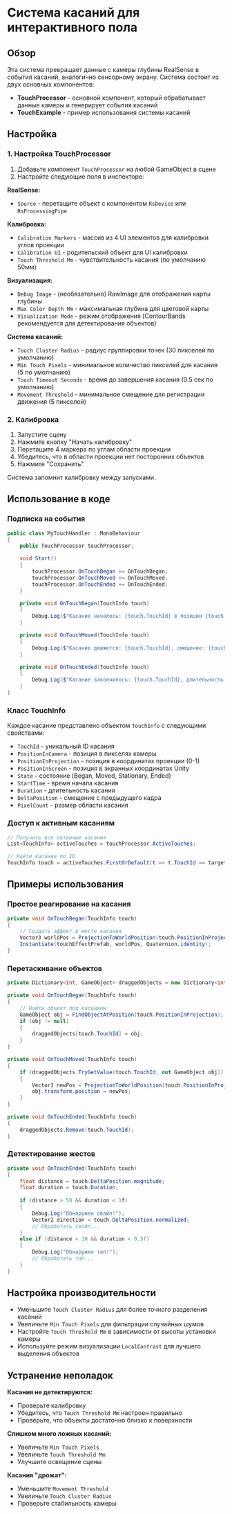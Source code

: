 # Система касаний для интерактивного пола

## Обзор

Эта система превращает данные с камеры глубины RealSense в события касаний, аналогично сенсорному экрану. Система состоит из двух основных компонентов:

- **TouchProcessor** - основной компонент, который обрабатывает данные камеры и генерирует события касаний
- **TouchExample** - пример использования системы касаний

## Настройка

### 1. Настройка TouchProcessor

1. Добавьте компонент `TouchProcessor` на любой GameObject в сцене
2. Настройте следующие поля в инспекторе:

**RealSense:**
- `Source` - перетащите объект с компонентом `RsDevice` или `RsProcessingPipe`

**Калибровка:**
- `Calibration Markers` - массив из 4 UI элементов для калибровки углов проекции
- `Calibration UI` - родительский объект для UI калибровки
- `Touch Threshold Mm` - чувствительность касания (по умолчанию 50мм)

**Визуализация:**
- `Debug Image` - (необязательно) RawImage для отображения карты глубины
- `Max Color Depth Mm` - максимальная глубина для цветовой карты
- `Visualization Mode` - режим отображения (ContourBands рекомендуется для детектирования объектов)

**Система касаний:**
- `Touch Cluster Radius` - радиус группировки точек (30 пикселей по умолчанию)
- `Min Touch Pixels` - минимальное количество пикселей для касания (5 по умолчанию)
- `Touch Timeout Seconds` - время до завершения касания (0.5 сек по умолчанию)
- `Movement Threshold` - минимальное смещение для регистрации движения (5 пикселей)

### 2. Калибровка

1. Запустите сцену
2. Нажмите кнопку "Начать калибровку"
3. Перетащите 4 маркера по углам области проекции
4. Убедитесь, что в области проекции нет посторонних объектов
5. Нажмите "Сохранить"

Система запомнит калибровку между запусками.

## Использование в коде

### Подписка на события

```csharp
public class MyTouchHandler : MonoBehaviour
{
    public TouchProcessor touchProcessor;

    void Start()
    {
        touchProcessor.OnTouchBegan += OnTouchBegan;
        touchProcessor.OnTouchMoved += OnTouchMoved;
        touchProcessor.OnTouchEnded += OnTouchEnded;
    }

    private void OnTouchBegan(TouchInfo touch)
    {
        Debug.Log($"Касание началось: {touch.TouchId} в позиции {touch.PositionInProjection}");
    }

    private void OnTouchMoved(TouchInfo touch)
    {
        Debug.Log($"Касание движется: {touch.TouchId}, смещение: {touch.DeltaPosition}");
    }

    private void OnTouchEnded(TouchInfo touch)
    {
        Debug.Log($"Касание закончилось: {touch.TouchId}, длительность: {touch.Duration}");
    }
}
```

### Класс TouchInfo

Каждое касание представлено объектом `TouchInfo` с следующими свойствами:

- `TouchId` - уникальный ID касания
- `PositionInCamera` - позиция в пикселях камеры
- `PositionInProjection` - позиция в координатах проекции (0-1)
- `PositionInScreen` - позиция в экранных координатах Unity
- `State` - состояние (Began, Moved, Stationary, Ended)
- `StartTime` - время начала касания
- `Duration` - длительность касания
- `DeltaPosition` - смещение с предыдущего кадра
- `PixelCount` - размер области касания

### Доступ к активным касаниям

```csharp
// Получить все активные касания
List<TouchInfo> activeTouches = touchProcessor.ActiveTouches;

// Найти касание по ID
TouchInfo touch = activeTouches.FirstOrDefault(t => t.TouchId == targetId);
```

## Примеры использования

### Простое реагирование на касания

```csharp
private void OnTouchBegan(TouchInfo touch)
{
    // Создать эффект в месте касания
    Vector3 worldPos = ProjectionToWorldPosition(touch.PositionInProjection);
    Instantiate(touchEffectPrefab, worldPos, Quaternion.identity);
}
```

### Перетаскивание объектов

```csharp
private Dictionary<int, GameObject> draggedObjects = new Dictionary<int, GameObject>();

private void OnTouchBegan(TouchInfo touch)
{
    // Найти объект под касанием
    GameObject obj = FindObjectAtPosition(touch.PositionInProjection);
    if (obj != null)
    {
        draggedObjects[touch.TouchId] = obj;
    }
}

private void OnTouchMoved(TouchInfo touch)
{
    if (draggedObjects.TryGetValue(touch.TouchId, out GameObject obj))
    {
        Vector3 newPos = ProjectionToWorldPosition(touch.PositionInProjection);
        obj.transform.position = newPos;
    }
}

private void OnTouchEnded(TouchInfo touch)
{
    draggedObjects.Remove(touch.TouchId);
}
```

### Детектирование жестов

```csharp
private void OnTouchEnded(TouchInfo touch)
{
    float distance = touch.DeltaPosition.magnitude;
    float duration = touch.Duration;
    
    if (distance > 50 && duration < 1f)
    {
        Debug.Log("Обнаружен свайп!");
        Vector2 direction = touch.DeltaPosition.normalized;
        // Обработать свайп...
    }
    else if (distance < 10 && duration < 0.5f)
    {
        Debug.Log("Обнаружен тап!");
        // Обработать тап...
    }
}
```

## Настройка производительности

- Уменьшите `Touch Cluster Radius` для более точного разделения касаний
- Увеличьте `Min Touch Pixels` для фильтрации случайных шумов
- Настройте `Touch Threshold Mm` в зависимости от высоты установки камеры
- Используйте режим визуализации `LocalContrast` для лучшего выделения объектов

## Устранение неполадок

**Касания не детектируются:**
- Проверьте калибровку
- Убедитесь, что `Touch Threshold Mm` настроен правильно
- Проверьте, что объекты достаточно близко к поверхности

**Слишком много ложных касаний:**
- Увеличьте `Min Touch Pixels`
- Увеличьте `Touch Threshold Mm`
- Улучшите освещение сцены

**Касания "дрожат":**
- Уменьшите `Movement Threshold`
- Увеличьте `Touch Cluster Radius`
- Проверьте стабильность камеры

